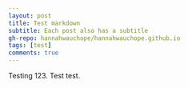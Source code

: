 ```yaml
---
layout: post
title: Test markdown
subtitle: Each post also has a subtitle
gh-repo: hannahwauchope/hannahwauchope.github.io
tags: [test]
comments: true
---
```


Testing 123. Test test.
